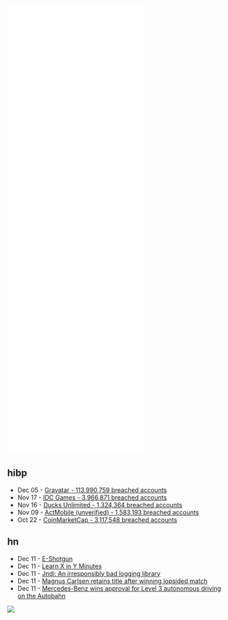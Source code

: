 ![Metrics](https://raw.githubusercontent.com/phixion/phixion/master/metrics.svg)

## hibp

<!--
for https://github.com/phixion/phixion/blob/main/.github/workflows/feeds.yml
-->
<!--START_SECTION:haveibeenpwnd-->
- Dec 05 - [Gravatar - 113,990,759 breached accounts](https://haveibeenpwned.com/PwnedWebsites#Gravatar)
- Nov 17 - [IDC Games - 3,966,871 breached accounts](https://haveibeenpwned.com/PwnedWebsites#IDCGames)
- Nov 16 - [Ducks Unlimited - 1,324,364 breached accounts](https://haveibeenpwned.com/PwnedWebsites#DucksUnlimited)
- Nov 09 - [ActMobile (unverified) - 1,583,193 breached accounts](https://haveibeenpwned.com/PwnedWebsites#ActMobile)
- Oct 22 - [CoinMarketCap - 3,117,548 breached accounts](https://haveibeenpwned.com/PwnedWebsites#CoinMarketCap)
<!--END_SECTION:haveibeenpwnd-->

## hn

<!--
for https://github.com/phixion/phixion/blob/main/.github/workflows/feeds.yml
-->
<!--START_SECTION:hn-->
- Dec 11 - [E-Shotgun](https://e-shotgun.com/)
- Dec 11 - [Learn X in Y Minutes](https://learnxinyminutes.com/)
- Dec 11 - [Jndi: An irresponsibly bad logging library](https://github.com/bradfitz/jndi)
- Dec 11 - [Magnus Carlsen retains title after winning lopsided match](https://en.chessbase.com/post/world-championship-2021-g11)
- Dec 11 - [Mercedes-Benz wins approval for Level 3 autonomous driving on the Autobahn](https://www.ttnews.com/articles/mercedes-beats-tesla-hands-free-driving-autobahn)
<!--END_SECTION:hn-->

<!--
for https://yhype.me
-->
![](https://hit.yhype.me/github/profile?user_id=13013670)
